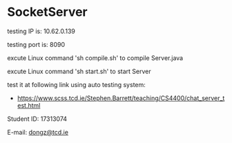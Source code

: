 # SocketServer

testing IP is: 10.62.0.139

testing port is: 8090


excute Linux command 'sh compile.sh' to compile Server.java

excute Linux command 'sh start.sh' to start Server


test it at following link using auto testing system:
  - https://www.scss.tcd.ie/Stephen.Barrett/teaching/CS4400/chat_server_test.html


Student ID: 17313074

E-mail: dongz@tcd.ie
